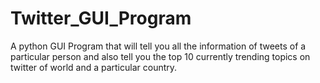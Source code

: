 # Twitter_GUI_Program
A python GUI Program that will tell you all the information of tweets of a particular person and also tell you the top 10 currently trending topics on twitter of world and a particular country.
